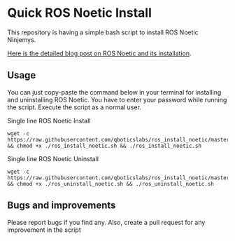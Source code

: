 # Quick ROS Noetic Install

This repository is having a simple bash script to install ROS Noetic Ninjemys.

[Here is the detailed blog post on ROS Noetic and its installation](https://robocademy.com/2020/05/23/getting-started-with-new-ros-noetic-ninjemys/).


## Usage

You can just copy-paste the command below in your terminal for installing and uninstalling ROS Noetic. You have to enter your password while running the script. Execute the script as a normal user. 

Single line ROS Noetic Install

```
wget -c https://raw.githubusercontent.com/qboticslabs/ros_install_noetic/master/ros_install_noetic.sh && chmod +x ./ros_install_noetic.sh && ./ros_install_noetic.sh
```
Single line ROS Noetic Uninstall

```
wget -c https://raw.githubusercontent.com/qboticslabs/ros_install_noetic/master/ros_uninstall_noetic.sh && chmod +x ./ros_uninstall_noetic.sh && ./ros_uninstall_noetic.sh
```

## Bugs and improvements

Please report bugs if you find any. Also, create a pull request for any improvement in the script 
